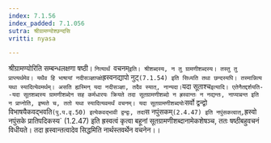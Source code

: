 ```yaml
---
index: 7.1.56
index_padded: 7.1.056
sutra: श्रीग्रामण्योश्छन्दसि
vritti: nyasa

---
```

श्रीग्रामण्योरिति सम्बन्धलक्षणा षष्ठी। `नित्यार्थं `वचनम्` इति। श्रीशब्दस्य, न तु ग्रामणीशब्दस्य। तस्तु तु प्राप्त्यर्थमेव। यथैव हि भाषायां नदीसञ्ज्ञापक्षे `ह्रस्वनद्यापो नुट्` (7.1.54) इति सिध्यति तथा छन्दस्यपि। तस्मान्नित्य यथा स्यादित्येवमर्थम्। असति ह्यस्मिन् यदा नदीसञ्ज्ञा, तदैव स्यात्, नान्यदा।
`यदा सूताश्च` इत्यादि। एतेनैतद्दर्शयति--यदा सूतशब्दस्य ग्रामणीशब्देन सह कर्मधारयः क्रियते तदा सूतग्रामणीशब्दो न ह्रस्वान्तः न नद्यन्तः, नाप्याबन्त इति न प्राप्नोति, इष्यते च, ततो यथा स्यादित्यवमर्थं वचनम्। यदा सूतग्रामणीशब्दयोः `सर्वो द्वन्द्वो विभाषयैकवद्भवति` (पु.प.वृ.50) इत्येकवद्भावी द्वन्द्वः, तदा `स नपुंसकम्` (2.4.47) इति नपुंसकत्वात्, `ह्रस्वो नपुंसके प्रातिपदिकस्य` (1.2.47) इति ह्रस्वत्वं कृत्वा बहूनां सूतग्रामणीशब्दानामेकशेषञ्च, ततः षष्ठीबहुवचनं विधीयते। तदा ह्रस्वान्तत्वादेव सिद्धमिति नार्थस्तवर्थेन वचनेन।।